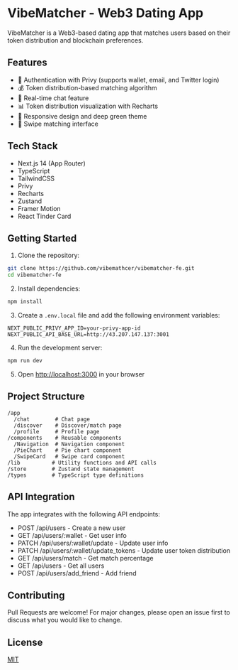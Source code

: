 # VibeMatcher - Web3 Dating App

VibeMatcher is a Web3-based dating app that matches users based on their token distribution and blockchain preferences.

## Features

- 🔐 Authentication with Privy (supports wallet, email, and Twitter login)
- 💰 Token distribution-based matching algorithm
- 💬 Real-time chat feature
- 📊 Token distribution visualization with Recharts
- 🎨 Responsive design and deep green theme
- 🔄 Swipe matching interface

## Tech Stack

- Next.js 14 (App Router)
- TypeScript
- TailwindCSS
- Privy
- Recharts
- Zustand
- Framer Motion
- React Tinder Card

## Getting Started

1. Clone the repository:

```bash
git clone https://github.com/vibemathcer/vibematcher-fe.git
cd vibematcher-fe
```

2. Install dependencies:

```bash
npm install
```

3. Create a `.env.local` file and add the following environment variables:

```env
NEXT_PUBLIC_PRIVY_APP_ID=your-privy-app-id
NEXT_PUBLIC_API_BASE_URL=http://43.207.147.137:3001
```

4. Run the development server:

```bash
npm run dev
```

5. Open [http://localhost:3000](http://localhost:3000) in your browser

## Project Structure

```
/app
  /chat        # Chat page
  /discover    # Discover/match page
  /profile     # Profile page
/components    # Reusable components
  /Navigation  # Navigation component
  /PieChart    # Pie chart component
  /SwipeCard   # Swipe card component
/lib          # Utility functions and API calls
/store        # Zustand state management
/types        # TypeScript type definitions
```

## API Integration

The app integrates with the following API endpoints:

- POST /api/users - Create a new user
- GET /api/users/:wallet - Get user info
- PATCH /api/users/:wallet/update - Update user info
- PATCH /api/users/:wallet/update_tokens - Update user token distribution
- GET /api/users/match - Get match percentage
- GET /api/users - Get all users
- POST /api/users/add_friend - Add friend

## Contributing

Pull Requests are welcome! For major changes, please open an issue first to discuss what you would like to change.

## License

[MIT](https://choosealicense.com/licenses/mit/)
